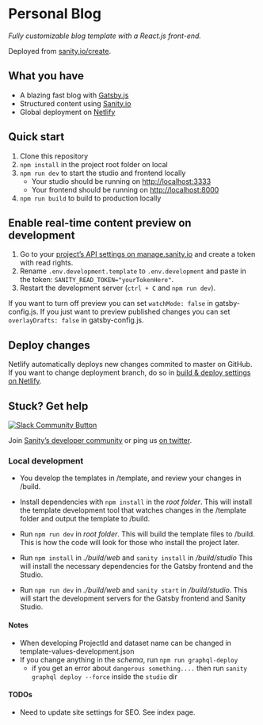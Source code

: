 # Personal Blog

_Fully customizable blog template with a React.js front-end._

Deployed from [sanity.io/create](https://www.sanity.io/create/?template=sanity-io%2Fsanity-template-gatsby-blog).

## What you have

- A blazing fast blog with [Gatsby.js](https://gatsbyjs.org)
- Structured content using [Sanity.io](https://www.sanity.io)
- Global deployment on [Netlify](https://netlify.com)

## Quick start

1. Clone this repository
2. `npm install` in the project root folder on local
3. `npm run dev` to start the studio and frontend locally
   - Your studio should be running on [http://localhost:3333](http://localhost:3333)
   - Your frontend should be running on [http://localhost:8000](http://localhost:8000)
4. `npm run build` to build to production locally

## Enable real-time content preview on development

1. Go to your [project’s API settings on manage.sanity.io](https://manage.sanity.io/projects/0477rq5d/settings/api) and create a token with read rights.
2. Rename `.env.development.template` to `.env.development` and paste in the token: `SANITY_READ_TOKEN="yourTokenHere"`.
3. Restart the development server (`ctrl + C` and `npm run dev`).

If you want to turn off preview you can set `watchMode: false` in gatsby-config.js. If you just want to preview published changes you can set `overlayDrafts: false` in gatsby-config.js.

## Deploy changes

Netlify automatically deploys new changes commited to master on GitHub. If you want to change deployment branch, do so in [build & deploy settings on Netlify](https://www.netlify.com/docs/continuous-deployment/#branches-deploys).

## Stuck? Get help

[![Slack Community Button](https://slack.sanity.io/badge.svg)](https://slack.sanity.io/)

Join [Sanity’s developer community](https://slack.sanity.io) or ping us [on twitter](https://twitter.com/sanity_io).

### Local development

- You develop the templates in /template, and review your changes in /build.

- Install dependencies with `npm install` in the _root folder_. This will install the template development tool that watches changes in the /template folder and output the template to /build.

- Run `npm run dev` in _root folder_. This will build the template files to /build. This is how the code will look for those who install the project later.

- Run `npm install` in _./build/web_ and `sanity install` in _/build/studio_ This will install the necessary dependencies for the Gatsby frontend and the Studio.

- Run `npm run dev` in _./build/web_ and `sanity start` in _/build/studio_. This will start the development servers for the Gatsby frontend and Sanity Studio.

#### Notes

- When developing ProjectId and dataset name can be changed in template-values-development.json
- If you change anything in the _schema_, run `npm run graphql-deploy`
  - if you get an error about `dangerous something....` then run `sanity graphql deploy --force` inside the `studio` dir

#### TODOs

- Need to update site settings for SEO. See index page.
